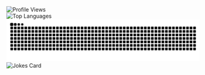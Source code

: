 <div style="display: flex; justify-content: space-between;">
  <div">
    <a href="https://www.youtube.com/watch?v=xvFZjo5PgG0" style="text-decoration: none;">
      <img height=25 align="top" src="https://komarev.com/ghpvc/?username=EmilJohns1&style=plastic&color=blueviolet" alt="Profile Views" />
    </a>
  </div>
  <div>
    <a href="https://www.youtube.com/watch?v=xvFZjo5PgG0" style="text-decoration: none;">
      <img height=350 align="bottom" src="https://github-readme-stats.vercel.app/api/top-langs/?username=EmilJohns1&langs_count=9&theme=calm_pink&card_width=320" alt="Top Languages" />
    </a>
  </div>
</div>

<div>
  <a href="https://www.youtube.com/watch?v=xvFZjo5PgG0" style="text-decoration: none;">
    <img src="https://raw.githubusercontent.com/EmilJohns1/EmilJohns1/output/snake.svg" alt="Snake animation" />
  </a>
</div>
<div>
    <img src="https://readme-jokes.vercel.app/api?theme=radical" alt="Jokes Card" />
</div>
